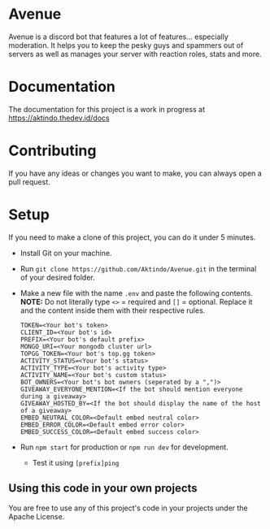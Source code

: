 # Avenue

Avenue is a discord bot that features a lot of features... especially moderation. It helps you to keep the pesky guys and spammers out of servers as well as manages your server with reaction roles, stats and more.

# Documentation

The documentation for this project is a work in progress at https://aktindo.thedev.id/docs

# Contributing

If you have any ideas or changes you want to make, you can always open a pull request.

# Setup

If you need to make a clone of this project, you can do it under 5 minutes.

- Install Git on your machine.
- Run `git clone https://github.com/Aktindo/Avenue.git` in the terminal of your desired folder.
- Make a new file with the name `.env` and
  paste the following contents.  
   **NOTE:** Do not literally type `<>` = required and `[]` = optional.
  Replace it and the content inside them with their respective rules.

  ```env
  TOKEN=<Your bot's token>
  CLIENT_ID=<Your bot's id>
  PREFIX=<Your bot's default prefix>
  MONGO_URI=<Your mongodb cluster url>
  TOPGG_TOKEN=<Your bot's top.gg token>
  ACTIVITY_STATUS=<Your bot's status>
  ACTIVITY_TYPE=<Your bot's activity type>
  ACTIVITY_NAME=<Your bot's custom status>
  BOT_OWNERS=<Your bot's bot owners (seperated by a ",")>
  GIVEAWAY_EVERYONE_MENTION=<If the bot should mention everyone during a giveaway>
  GIVEAWAY_HOSTED_BY=<If the bot should display the name of the host of a giveaway>
  EMBED_NEUTRAL_COLOR=<Default embed neutral color>
  EMBED_ERROR_COLOR=<Default embed error color>
  EMBED_SUCCESS_COLOR=<Default embed success color>
  ```

- Run `npm start` for production or `npm run dev` for development.
  - Test it using `[prefix]ping`

## Using this code in your own projects

You are free to use any of this project's code in your projects under the Apache License.
